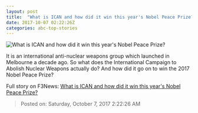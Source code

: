 ```yaml
---
layout: post
title:  "What is ICAN and how did it win this year's Nobel Peace Prize?"
date: 2017-10-07 02:22:26Z
categories: abc-top-stories
---
```


![What is ICAN and how did it win this year's Nobel Peace Prize?](http://www.abc.net.au/news/image/9026372-1x1-700x700.jpg)

It is an international anti-nuclear weapons group which launched in Melbourne a decade ago. So what does the International Campaign to Abolish Nuclear Weapons actually do? And how did it go on to win the 2017 Nobel Peace Prize?


Full story on F3News: [What is ICAN and how did it win this year's Nobel Peace Prize?](http://www.f3nws.com/n/hBVs3E)

> Posted on: Saturday, October 7, 2017 2:22:26 AM

